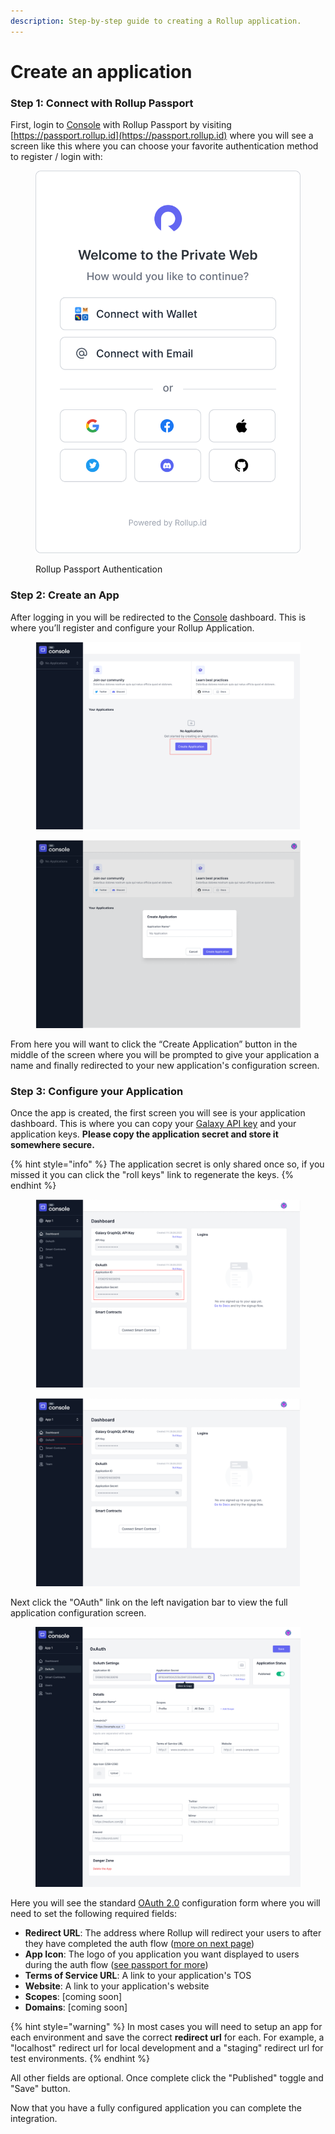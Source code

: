 ```yaml
---
description: Step-by-step guide to creating a Rollup application.
---
```


# Create an application

### Step 1: Connect with Rollup Passport

First, login to [Console](../platform/console.md) with Rollup Passport by visiting [https://passport.rollup.id](https://passport.rollup.id) where you will see a screen like this where you can choose your favorite authentication method to register / login with:

<figure><img src="../.gitbook/assets/authenticate.svg" alt=""><figcaption><p>Rollup Passport Authentication</p></figcaption></figure>

### Step 2: Create an App

After logging in you will be redirected to the [Console](../platform/console.md) dashboard. This is where you’ll register and configure your Rollup Application.

<div>

<figure><img src="../.gitbook/assets/DashboardInstruction.png" alt=""><figcaption></figcaption></figure>

 

<figure><img src="../.gitbook/assets/Create Application.png" alt=""><figcaption></figcaption></figure>

</div>

From here you will want to click the  “Create Application” button in the middle of the screen where you will be prompted to give your application a name and finally redirected to your new application's configuration screen.

### Step 3: Configure your Application

Once the app is created, the first screen you will see is your application dashboard. This is where you can copy your [Galaxy API key](../reference/galaxy-api.md) and your application keys. **Please copy the application secret and store it somewhere secure.**&#x20;

{% hint style="info" %}
The application secret is only shared once so, if you missed it you can click the "roll keys" link to regenerate the keys.
{% endhint %}

<div>

<figure><img src="../.gitbook/assets/Application Detail - Dashboard (2).png" alt=""><figcaption></figcaption></figure>

 

<figure><img src="../.gitbook/assets/Application Detail - Dashboard (1) (1).png" alt=""><figcaption></figcaption></figure>

</div>

Next click the "OAuth" link on the left navigation bar to view the full application configuration screen.

<figure><img src="../.gitbook/assets/oauth.png" alt=""><figcaption></figcaption></figure>

Here you will see the standard [OAuth 2.0](https://oauth.net/2/) configuration form where you will need to set the following required fields:

* **Redirect URL**: The address where Rollup will redirect your users to after they have completed the auth flow ([more on next page](auth-flow.md))
* **App Icon**: The logo of you application you want displayed to users during the auth flow ([see passport for more](../platform/passport.md))
* **Terms of Service URL**: A link to your application's TOS
* **Website**: A link to your application's website
* **Scopes**: \[coming soon]
* **Domains**: \[coming soon]

{% hint style="warning" %}
In most cases you will need to setup an app for each environment and save the correct **redirect url** for each. For example, a "localhost" redirect url for local development and a "staging" redirect url for test environments.
{% endhint %}

All other fields are optional. Once complete click the "Published" toggle and "Save" button.

Now that you have a fully configured application you can complete the integration.
